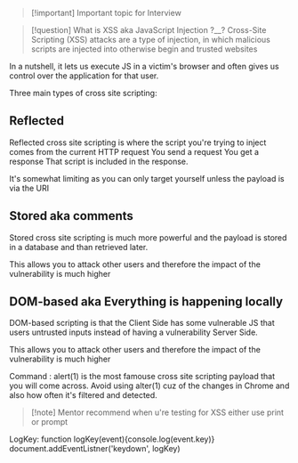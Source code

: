 >[!important] Important topic for Interview

>[!question] What is XSS aka JavaScript Injection ?__?
Cross-Site Scripting (XSS) attacks are a type of injection, in which malicious scripts are injected into otherwise begin and trusted websites

In a nutshell, it lets us execute JS in a victim's browser and often gives us control over the application for that user.

Three main types of cross site scripting: 
<h2> Reflected</h2>
Reflected cross site scripting is where the script you're trying to inject comes from the current HTTP request
You send a request
You get a response
That script is included in the response.

It's somewhat limiting as you can only target yourself unless the payload is via the URI

<h2> Stored aka comments</h2>
Stored cross site scripting is much more powerful and the payload is stored in a database and than retrieved later.

This allows you to attack other users and therefore the impact of  the vulnerability is much higher 

<h2> DOM-based aka Everything is happening locally</h2>
DOM-based scripting is that the Client Side has some vulnerable JS that users untrusted inputs instead of having a vulnerability Server Side.

This allows you to attack other users and therefore the impact of  the vulnerability is much higher 


Command : alert(1)
is the most famouse cross site scripting payload that you will come across.
Avoid using alter(1) cuz of the changes in Chrome and also how often it's filtered and detected.

>[!note] Mentor recommend when u're testing for XSS either use print or prompt

LogKey: 
function logKey(event){console.log(event.key)}
document.addEventListner('keydown', logKey)